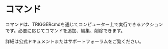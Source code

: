# コマンド

コマンドは、TRIGGERcmdを通じてコンピューター上で実行できるアクションです。必要に応じてコマンドを追加、編集、削除できます。

詳細は公式ドキュメントまたはサポートフォーラムをご覧ください。
